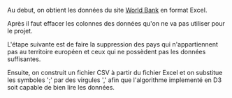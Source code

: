 Au debut, on obtient les données du site <a href="https://data.worldbank.org/">World Bank</a> en format Excel.

Après il faut effacer les colonnes des données qu'on ne va pas utiliser pour le projet.

L'étape suivante est de faire la suppression des pays qui n'appartiennent pas au territoire européen et ceux qui ne possèdent pas les données suffisantes.

Ensuite, on construit un fichier CSV à partir du fichier Excel et on substitue les symboles ';' par des virgules ',' afin que l'algorithme implementé en D3 soit capable de bien lire les données.
